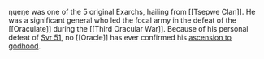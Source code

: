 ŋɥeŋe was one of the 5 original Exarchs, hailing from [[Tsepwe Clan]]. He was a significant general who led the focal army in the defeat of the [[Oraculate]] during the [[Third Oracular War]]. Because of his personal defeat of [Svr 51](Svr.md), no [[Oracle]] has ever confirmed his [ascension to godhood](The%20Wajahe%20Pantheon#The%20Younger%20Gods). 